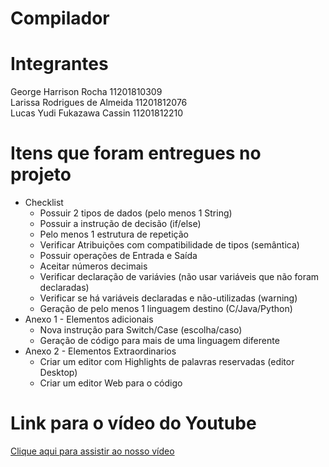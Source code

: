 # Compilador

# Integrantes
George Harrison Rocha             11201810309<br />
Larissa Rodrigues de Almeida      11201812076<br />
Lucas Yudi Fukazawa Cassin        11201812210<br />

# Itens que foram entregues no projeto

<ul>
    <li> Checklist
        <ul>
            <li>Possuir 2 tipos de dados (pelo menos 1 String)</li>
            <li>Possuir a instrução de decisão (if/else)</li>
            <li>Pelo menos 1 estrutura de repetição</li>
            <li>Verificar Atribuições com compatibilidade de tipos (semântica)</li>
            <li>Possuir operações de Entrada e Saída</li>
            <li>Aceitar números decimais</li>
            <li>Verificar declaração de variávies (não usar variáveis que não foram declaradas)</li>
            <li>Verificar se há variáveis declaradas e não-utilizadas (warning)</li>
            <li>Geração de pelo menos 1 linguagem destino (C/Java/Python)</li>
        </ul>
    </li>
    <li> Anexo 1 - Elementos adicionais
        <ul>
            <li>Nova instrução para Switch/Case (escolha/caso)</li>
            <li>Geração de código para mais de uma linguagem diferente</li>
        </ul>
    </li>
    <li> Anexo 2 - Elementos Extraordinarios
        <ul>
            <li>Criar um editor com Highlights de palavras reservadas (editor Desktop)</li>
            <li>Criar um editor Web para o código</li>
        </ul>
    </li>
</ul>

# Link para o vídeo do Youtube
<a href="https://www.youtube.com/">Clique aqui para assistir ao nosso vídeo</a>